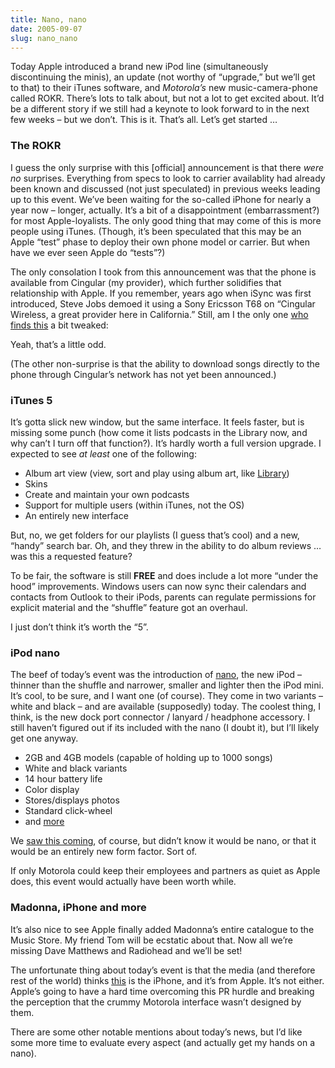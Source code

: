 ```yaml
---
title: Nano, nano
date: 2005-09-07
slug: nano_nano
---
```

<p>Today Apple introduced a brand new iPod line (simultaneously discontinuing the minis), an update (not worthy of &#8220;upgrade,&#8221; but we&#8217;ll get to that) to their iTunes software, and <em>Motorola&#8217;s</em> new music-camera-phone called ROKR. 
There&#8217;s lots to talk about, but not a lot to get excited about. It&#8217;d be a different story if we still had a keynote to look forward to in the next few weeks &#8211; but we don&#8217;t. This is it. That&#8217;s all. Let&#8217;s get started &#8230;</p>

<h3>The ROKR</h3>

<p>I guess the only surprise with this [official] announcement is that there <em>were no</em> surprises. Everything from specs to look to carrier availablity had already been known and discussed (not just speculated) in previous weeks leading up to this event. We&#8217;ve been waiting for the so-called iPhone for nearly a year now &#8211; longer, actually. It&#8217;s a bit of a disappointment (embarrassment?) for most Apple-loyalists. The only good thing that may come of this is more people using iTunes. (Though, it&#8217;s been speculated that this may be an Apple &#8220;test&#8221; phase to deploy their own phone model or carrier. But when have we ever seen Apple do &#8220;tests&#8221;?)</p>

<p>The only consolation I took from this announcement was that the phone is available from Cingular (my provider), which further solidifies that relationship with Apple. If you remember, years ago when iSync was first introduced, Steve Jobs demoed it using a Sony Ericsson T68 on &#8220;Cingular Wireless, a great provider here in California.&#8221; Still, am I the only one <a href="http://www.makemedance.com/" title="http://www.makemedance.com/">who finds this</a> a bit tweaked:</p>

<p>Yeah, that&#8217;s a little odd.</p>

<p>(The other non-surprise is that the ability to download songs directly to the phone through Cingular&#8217;s network has not yet been announced.)</p>

<h3>iTunes 5</h3>

<p>It&#8217;s gotta slick new window, but the same interface. It feels faster, but is missing some punch (how come it lists podcasts in the Library now, and why can&#8217;t I turn off that function?). It&#8217;s hardly worth a full version upgrade. I expected to see <em>at least</em> one of the following:</p>

<ul>
<li>Album art view (view, sort and play using album art, like <a href="http://www.delicious-monster.com/">Library</a>)</li>
<li>Skins</li>
<li>Create and maintain your own podcasts</li>
<li>Support for multiple users (within iTunes, not the OS)</li>
<li>An entirely new interface</li>
</ul>

<p>But, no, we get folders for our playlists (I guess that&#8217;s cool) and a new, &#8220;handy&#8221; search bar. Oh, and they threw in the ability to do album reviews &#8230; was this a requested feature?</p>

<p>To be fair, the software is still <strong>FREE</strong> and does include a lot more &#8220;under the hood&#8221; improvements. Windows users can now sync their calendars and contacts from Outlook to their iPods, parents can regulate permissions for explicit material and the &#8220;shuffle&#8221; feature got an overhaul.</p>

<p>I just don&#8217;t think it&#8217;s worth the &#8220;<span>5</span>&#8221;.</p>

<h3>iPod nano</h3>

<p>The beef of today&#8217;s event was the introduction of <a href="http://www.apple.com/ipodnano/">nano</a>, the new iPod &#8211; thinner than the shuffle and narrower, smaller and lighter then the iPod mini. It&#8217;s cool, to be sure, and I want one (of course). They come in two variants &#8211; white and black &#8211; and are available (supposedly) today. The coolest thing, I think, is the new dock port connector / lanyard / headphone accessory. I still haven&#8217;t figured out if its included with the nano (I doubt it), but I&#8217;ll likely get one anyway.</p>

<ul>
<li>2GB and 4GB models (capable of holding up to 1000 songs)</li>
<li>White and black variants</li>
<li>14 hour battery life</li>
<li>Color display</li>
<li>Stores/displays photos</li>
<li>Standard click-wheel</li>
<li>and <a href="http://www.apple.com/ipodnano/features.html">more</a></li>
</ul>

<p>We <a href="http://www.macrumors.com/pages/2005/08/20050822212657.shtml">saw this coming</a>, of course, but didn&#8217;t know it would be nano, or that it would be an entirely new form factor. Sort of.</p>

<p>If only Motorola could keep their employees and partners as quiet as Apple does, this event would actually have been worth while.</p>

<h3>Madonna, iPhone and more</h3>

<p>It&#8217;s also nice to see Apple finally added Madonna&#8217;s entire catalogue to the Music Store. My friend Tom will be ecstatic about that. Now all we&#8217;re missing Dave Matthews and Radiohead and we&#8217;ll be set!</p>

<p>The unfortunate thing about today&#8217;s event is that the media (and therefore rest of the world) thinks <a href="http://onlinestorez.cingular.com/cell-phone-service/itunes_ROKR.html">this</a> is the iPhone, and it&#8217;s from Apple. It&#8217;s not either. Apple&#8217;s going to have a hard time overcoming this PR hurdle and breaking the perception that the crummy Motorola interface wasn&#8217;t designed by them.</p>

<p>There are some other notable mentions about today&#8217;s news, but I&#8217;d like some more time to evaluate every aspect (and actually get my hands on a nano).</p>